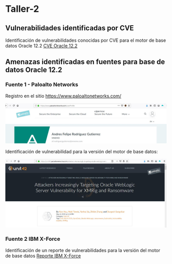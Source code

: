 # Taller-2

## Vulnerabilidades identificadas por CVE

Identificación de vulnerabilidades conocidas por CVE para el motor de base datos Oracle 12.2 [CVE Oracle 12.2](https://github.com/pepachon/Taller-2/blob/Branch-Taller2/Oracle%20Database%20version%2012.2.0.1%20_%20Security%20vulnerabilities.pdf)

## Amenazas identificadas en fuentes para base de datos Oracle 12.2

### Fuente 1 - Paloalto Networks

Registro en el sitio https://www.paloaltonetworks.com/

![GitHub Fuente1](./paloalto1.JPG)

Identificación de vulnerabilidad para la versión del motor de base datos:

![GitHub Fuente1-1](./paloalto2.JPG)

### Fuente 2 IBM X-Force

Identificación de un reporte de vulnerabilidades para la versión del motor de base datos [Reporte IBM X-Force](https://github.com/pepachon/Taller-2/blob/master/X-Force-IBM_Vulnerabilities_Oracle_12_2_0_1.pdf)
